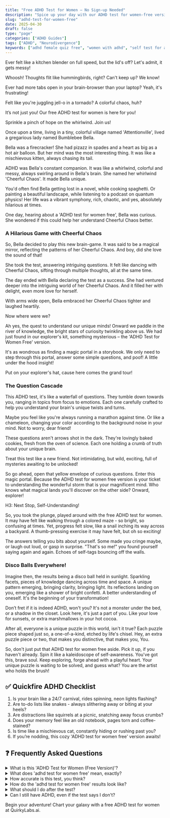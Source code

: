 ```yaml
---
title: "Free ADHD Test for Women – No Sign-up Needed"
description: "Spice up your day with our ADHD test for women-free version! Fun, quick, and designed just for you. Let's adventure together!"
slug: "adhd-test-for-women-free"
date: 2025-04-30
draft: false
type: "page"
categories: ["ADHD Guides"]
tags: ["ADHD", "Neurodivergence"]
keywords: ["adhd female quiz free", "women with adhd", "self test for adhd women"]
---
```


Ever felt like a kitchen blender on full speed, but the lid's off? Let's admit, it gets messy!

Whoosh! Thoughts flit like hummingbirds, right? Can't keep up? We know!

Ever had more tabs open in your brain-browser than your laptop? Yeah, it's frustrating!

Felt like you're juggling jell-o in a tornado? A colorful chaos, huh? 

It’s not just you! Our free ADHD test for women is here for you!

Sprinkle a pinch of hope on the whirlwind. Join us!

Once upon a time, living in a tiny, colorful village named 'Attentionville', lived a gregarious lady named Bumblebee Bella. 

Bella was a firecracker! She had pizazz in spades and a heart as big as a hot air balloon. But her mind was the most interesting thing. It was like a mischievous kitten, always chasing its tail. 

ADHD was Bella's constant companion. It was like a whirlwind, colorful and messy, always swirling around in Bella's brain. She named her whirlwind 'Cheerful Chaos'. It made Bella unique.

You'd often find Bella getting lost in a novel, while cooking spaghetti. Or painting a beautiful landscape, while listening to a podcast on quantum physics! Her life was a vibrant symphony, rich, chaotic, and yes, absolutely hilarious at times.

One day, hearing about a 'ADHD test for women free', Bella was curious. She wondered if this could help her understand Cheerful Chaos better.

### A Hilarious Game with Cheerful Chaos

So, Bella decided to play this new brain-game. It was said to be a magical mirror, reflecting the patterns of her Cheerful Chaos. And boy, did she love the sound of that!

She took the test, answering intriguing questions. It felt like dancing with Cheerful Chaos, sifting through multiple thoughts, all at the same time. 

The day ended with Bella declaring the test as a success. She had ventured deeper into the intriguing world of her Cheerful Chaos. And it filled her with delight, even more love for herself. 

With arms wide open, Bella embraced her Cheerful Chaos tighter and laughed heartily.

Now where were we?

Ah yes, the quest to understand our unique minds! Onward we paddle in the river of knowledge, the bright stars of curiosity twinkling above us. We had just found in our explorer's kit, something mysterious – the 'ADHD Test for Women Free' version.

It's as wondrous as finding a magic portal in a storybook. We only need to step through this portal, answer some simple questions, and poof! A little under the hood insight!

Put on your explorer's hat, cause here comes the grand tour!

### The Question Cascade

This ADHD test, it's like a waterfall of questions. They tumble down towards you, ranging in topics from focus to emotions. Each one carefully crafted to help you understand your brain's unique twists and turns.

Maybe you feel like you're always running a marathon against time. Or like a chameleon, changing your color according to the background noise in your mind. Not to worry, dear friend! 

These questions aren't arrows shot in the dark. They're lovingly baked cookies, fresh from the oven of science. Each one holding a crumb of truth about your unique brain.

Treat this test like a new friend. Not intimidating, but wild, exciting, full of mysteries awaiting to be unlocked!

So go ahead, open that yellow envelope of curious questions. Enter this magic portal. Because the ADHD test for women free version is your ticket to understanding the wonderful storm that is your magnificent mind. Who knows what magical lands you'll discover on the other side? Onward, explorer!

H3: Next Stop, Self-Understanding!

So, you took the plunge, played around with the free ADHD test for women. It may have felt like walking through a colored maze - so bright, so confusing at times. Yet, progress felt slow, like a snail inching its way across a backyard. A thumb-pressing exercise it may have felt, but oh so exciting!

The answers telling you bits about yourself. Some made you cringe maybe, or laugh out loud, or gasp in surprise. "That's so me!" you found yourself saying again and again. Echoes of self-tags bouncing off the walls.

### Disco Balls Everywhere!

Imagine then, the results being a disco ball held in sunlight. Sparkling facets, pieces of knowledge dancing across time and space. A unique pattern emerging, bringing clarity, bringing light. Its reflections landing on you, emerging like a shower of bright confetti. A better understanding of oneself. It's the beginning of your transformation!

Don’t fret if it is indeed ADHD, won't you? It's not a monster under the bed, or a shadow in the closet. Look here, it's just a part of you. Like your love for sunsets, or extra marshmallows in your hot cocoa.

After all, everyone is a unique puzzle in this world, isn't it true? Each puzzle piece shaped just so, a one-of-a-kind, etched by life's chisel. Hey, an extra puzzle piece or two, that makes you distinctive, that makes you, You.

So, don't just put that ADHD test for women free aside. Pick it up, if you haven't already. Spin it like a kaleidoscope of self-awareness. You've got this, brave soul. Keep exploring, forge ahead with a playful heart. Your unique puzzle is waiting to be solved, and guess what? You are the artist who holds the brush!

## ✅ Quickfire ADHD Checklist

1. Is your brain like a 24/7 carnival, rides spinning, neon lights flashing?
2. Are to-do lists like snakes - always slithering away or biting at your heels?
3. Are distractions like squirrels at a picnic, snatching away focus crumbs?
4. Does your memory feel like an old notebook, pages torn and coffee-stained?
5. Is time like a mischievous cat, constantly hiding or rushing past you?
6. If you’re nodding, this cozy 'ADHD test for women free' version awaits!

## ❓ Frequently Asked Questions

<details><summary>What is this 'ADHD Test for Women (Free Version)'?</summary>It's a nifty quiz to give you some clues if you might have ADHD. It can't replace a doctor, but it's a good start!</details>

<details><summary>What does 'adhd test for women free' mean, exactly?</summary>It's a cost-free test to see if you might have ADHD. It's tailored for women. Perfect for a bit of self-discovery over coffee!</details>

<details><summary>How accurate is this test, you think?</summary>This is not a diagnostic tool, sweet pea, it's just a hint. Diagnose propers require a mental health pro. They beat any online test, hands down!</details>

<details><summary>How do the 'adhd test for women free' results look like?</summary>Results are eye-opening insights about your behaviors! Remember, they're only pointers, not labels. It's like reading a fun personality buzzfeed quiz!</details>

<details><summary>What should I do after the test?</summary>Chuckle at the insights, sit with your feelings, and speak to a professional if you're worried. Celebrate knowledge, darling. Even a tiny insight can become a big win!</details>

<details><summary>Can I still have ADHD, even if the test says I don't?</summary>Of course, ladybug! This test does it’s best, but your feelings are super valid too. Some symptoms might be just too good at hide and seek!</details>

Begin your adventure! Chart your galaxy with a free ADHD test for women at QuirkyLabs.ai.